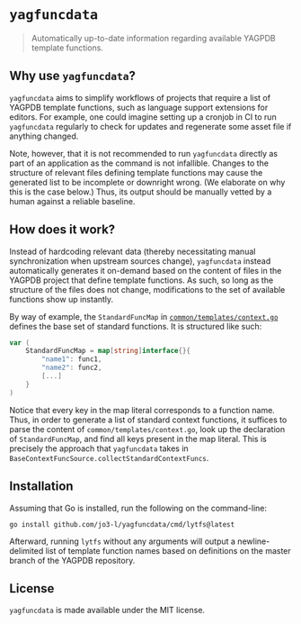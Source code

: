 # `yagfuncdata`

> Automatically up-to-date information regarding available YAGPDB template functions.

## Why use `yagfuncdata`?

`yagfuncdata` aims to simplify workflows of projects that require a list of YAGPDB template functions, such as language support extensions for editors. For example, one could imagine setting up a cronjob in CI to run `yagfuncdata` regularly to check for updates and regenerate some asset file if anything changed.

Note, however, that it is not recommended to run `yagfuncdata` directly as part of an application as the command is not infallible. Changes to the structure of relevant files defining template functions may cause the generated list to be incomplete or downright wrong. (We elaborate on why this is the case below.) Thus, its output should be manually vetted by a human against a reliable baseline.

## How does it work?

Instead of hardcoding relevant data (thereby necessitating manual synchronization when upstream sources change), `yagfuncdata` instead automatically generates it on-demand based on the content of files in the YAGPDB project that define template functions. As such, so long as the structure of the files does not change, modifications to the set of available functions show up instantly.

By way of example, the `StandardFuncMap` in [`common/templates/context.go`](https://github.com/botlabs-gg/yagpdb/blob/master/common/templates/context.go) defines the base set of standard functions. It is structured like such:

```go
var (
	StandardFuncMap = map[string]interface{}{
		"name1": func1,
		"name2": func2,
		[...]
	}
)
```

Notice that every key in the map literal corresponds to a function name. Thus, in order to generate a list of standard context functions, it suffices to parse the content of `common/templates/context.go`, look up the declaration of `StandardFuncMap`, and find all keys present in the map literal. This is precisely the approach that `yagfuncdata` takes in `BaseContextFuncSource.collectStandardContextFuncs`.

## Installation

Assuming that Go is installed, run the following on the command-line:

```
go install github.com/jo3-l/yagfuncdata/cmd/lytfs@latest
```

Afterward, running `lytfs` without any arguments will output a newline-delimited list of template function names based on definitions on the master branch of the YAGPDB repository.

## License

`yagfuncdata` is made available under the MIT license.
